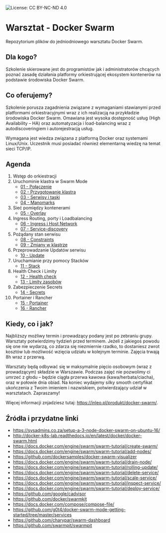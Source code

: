 ![License: CC BY-NC-ND 4.0](https://img.shields.io/badge/License-CC%20BY--NC--ND%204.0-lightgrey.svg)

# Warsztat - Docker Swarm
Repozytorium plików do jedniodniowego warsztatu Docker Swarm.

## Dla kogo?

Szkolenie skierowane jest do programistów jak i administratorów chcących poznać zasadę działania platformy orkiestrującej ekosystem kontenerów na podstawie środowiska Docker Swarm.

## Co oferujemy?

Szkolenie porusza zagadnienia związane z wymaganiami stawianymi przed platformami orkiestracyjnymi wraz z ich realizacją na przykładzie środowiska Docker Swarm. Omawiana jest wysoka dostępność usług (High Availability – HA) oraz automatyzacja i load-balancing wraz z autodiscoveringiem i autorejestracją usług.

Wymagana jest wiedza związana z platformą Docker oraz systemami Linux/Unix. Uczestnik musi posiadać również elementarną wiedzę na temat sieci TCP/IP.

## Agenda

1.	Wstęp do orkiestracji
2.	Uruchominie klastra w Swarm Mode
    * [01 - Połączenie](https://github.com/inleo-pl/Warsztaty-Docker-Swarm/blob/master/01-Polaczenie.md)
    * [02 - Przygotowanie klastra](https://github.com/inleo-pl/Warsztaty-Docker-Swarm/blob/master/02-Przygotowanie-klastra.md)
    * [03 - Serwisy i taski](https://github.com/inleo-pl/Warsztaty-Docker-Swarm/blob/master/03-Serwisy-i-taski.md)
    * [04 - Manomarks](https://github.com/inleo-pl/Warsztaty-Docker-Swarm/blob/master/04-Manomarks.md)
3. Sieć pomiędzy kontenerami
    * [05 - Overlay](https://github.com/inleo-pl/Warsztaty-Docker-Swarm/blob/master/05-Overlay.md)
4.	Ingress Routing, porty i Loadbalancing
    * [06 - Ingress i Host Network](https://github.com/inleo-pl/Warsztaty-Docker-Swarm/blob/master/06-Ingress-i-Host-Network.md)
    * [07 - Service-discovery](https://github.com/inleo-pl/Warsztaty-Docker-Swarm/blob/master/07-Service-discovery.md)
5. Pożądany stan serwisu
    * [08 - Constraints](https://github.com/inleo-pl/Warsztaty-Docker-Swarm/blob/master/08-Constraints.md)
    * [09 - Zmiany w klastrze](https://github.com/inleo-pl/Warsztaty-Docker-Swarm/blob/master/09-Zmiany-w-klastrze.md)
6. Przeprowadzanie Updatów serwisu
    * [10 - Update](https://github.com/inleo-pl/Warsztaty-Docker-Swarm/blob/master/10-Update.md)
7. Uruchamianie przy pomocy Stacków
    * [11 - Stack](https://github.com/inleo-pl/Warsztaty-Docker-Swarm/blob/master/11-Stack.md)
8. Health Check i Limity
    * [12 - Health check](https://github.com/inleo-pl/Warsztaty-Docker-Swarm/blob/master/12-Health-check.md)
    * [13 - Limity zasobów](https://github.com/inleo-pl/Warsztaty-Docker-Swarm/blob/master/13-Limity-zasobow.md)
9. Zabezpieczenie Secrets
    * [14 - Secrets](https://github.com/inleo-pl/Warsztaty-Docker-Swarm/blob/master/14-Secrets.md)
10. Portainer i Rancher
    * [15 - Portainer](https://github.com/inleo-pl/Warsztaty-Docker-Swarm/blob/master/15-Portainer.md)
    * [16 - Rancher](https://github.com/inleo-pl/Warsztaty-Docker-Swarm/blob/master/16-Rancher.md)

## Kiedy, co i jak?

Najbliższy możliwy termin i prowadzący podany jest po zebraniu grupy. Warsztaty potwierdzimy tydzień przed terminem. Jeżeli z jakiegoś powodu się one nie wydarzą, co zdarza się niezmiernie rzadko, to dostaniesz zwrot kosztów lub możliwość wzięcia udziału w kolejnym terminie. Zajęcia trwają 8h wraz z przerwą.

Warsztaty będą odbywać się w maksymalnie pięcio osobowym (wraz z prowadzącym) składzie w Warszawie. Podczas zajęć nie pozwolimy ci umrzeć z głodu – będzie ciągła przerwa kawowa (kawa/herbata/ciacha), oraz w połowie dnia obiad. Na koniec wydajemy silky smooth certyfikat ukończenia z Twoim imieniem i nazwiskiem, potwierdzający udział w warsztatach. Zapraszamy!

Więcej informacji znjadziesz tutaj: https://inleo.pl/produkt/docker-swarm/.

## Źródła i przydatne linki

 * https://sysadmins.co.za/setup-a-3-node-docker-swarm-on-ubuntu-16/
 * http://docker-k8s-lab.readthedocs.io/en/latest/docker/docker-swarm.html
 * https://docs.docker.com/engine/swarm/swarm-tutorial/create-swarm/
 * https://docs.docker.com/engine/swarm/swarm-tutorial/add-nodes/
 * https://github.com/dockersamples/docker-swarm-visualizer
 * https://docs.docker.com/engine/swarm/swarm-tutorial/drain-node/
 * https://docs.docker.com/engine/swarm/swarm-tutorial/rolling-update/
 * https://docs.docker.com/engine/swarm/swarm-tutorial/delete-service/
 * https://docs.docker.com/engine/swarm/swarm-tutorial/scale-service/
 * https://docs.docker.com/engine/swarm/swarm-tutorial/inspect-service/
 * https://docs.docker.com/engine/swarm/swarm-tutorial/deploy-service/
 * https://github.com/google/cadvisor
 * https://github.com/docker/swarmkit
 * https://docs.docker.com/compose/compose-file/
 * https://github.com/g0t4/docker-swarm-mode-getting-started/tree/master/services
 * https://github.com/charypar/swarm-dashboard
 * https://github.com/swarmpit/swarmpit
 
